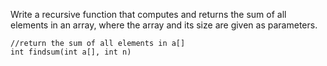Write a recursive function that computes and returns the sum of all elements in 
an array, where the array and its size are given as parameters.

    //return the sum of all elements in a[]
    int findsum(int a[], int n)
